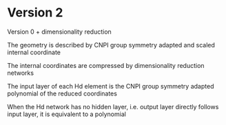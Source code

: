 # Version 2
Version 0 + dimensionality reduction

The geometry is described by CNPI group symmetry adapted and scaled internal coordinate

The internal coordinates are compressed by dimensionality reduction networks

The input layer of each Hd element is the CNPI group symmetry adapted polynomial of the reduced coordinates

When the Hd network has no hidden layer, i.e. output layer directly follows input layer, it is equivalent to a polynomial

